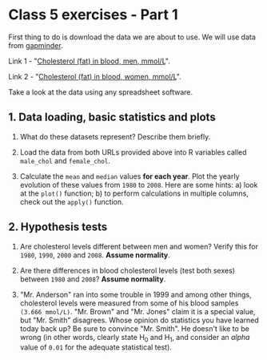 # Class 5 exercises - Part 1 

First thing to do is download the data we are about to use. We will use data from [gapminder](http://www.gapminder.org/data/).

Link 1 - "[Cholesterol (fat) in blood, men, mmol/L](http://docs.google.com/spreadsheet/pub?key=0ArfEDsV3bBwCdDU5SnRoQ0xlZWhwRUZ6RFNQV042enc&output=csv)".

Link 2 - "[Cholesterol (fat) in blood, women, mmol/L](http://docs.google.com/spreadsheet/pub?key=0ArfEDsV3bBwCdGJHcHZkSUdBcU56aS1OT3lLeU4tRHc&output=csv)".

Take a look at the data using any spreadsheet software.

## 1. Data loading, basic statistics and plots

1. What do these datasets represent? Describe them briefly.

2. Load the data from both URLs provided above into R variables called `male_chol` and `female_chol`.

3. Calculate the `mean` and `median` values **for each year**. Plot the yearly evolution of these values from `1980` to `2008`. Here are some hints: a) look at the `plot()` function; b) to perform calculations in multiple columns, check out the `apply()` function.

## 2. Hypothesis tests

1. Are cholesterol levels different between men and women? Verify this for `1980`, `1990`, `2000` and `2008`. **Assume normality**.

2. Are there differences in blood cholesterol levels (test both sexes) between `1980` and `2008`? **Assume normality**.

3. "Mr. Anderson" ran into some trouble in 1999 and among other things, cholesterol levels were measured from some of his blood samples `(3.666 mmol/L)`. "Mr. Brown" and "Mr. Jones" claim it is a special value, but "Mr. Smith" disagrees. Whose opinion do statistics you have learned today back up? Be sure to convince "Mr. Smith". He doesn't like to be wrong (in other words, clearly state H<sub>0</sub> and H<sub>1</sub>, and consider an *alpha* value of `0.01` for the adequate statistical test).
